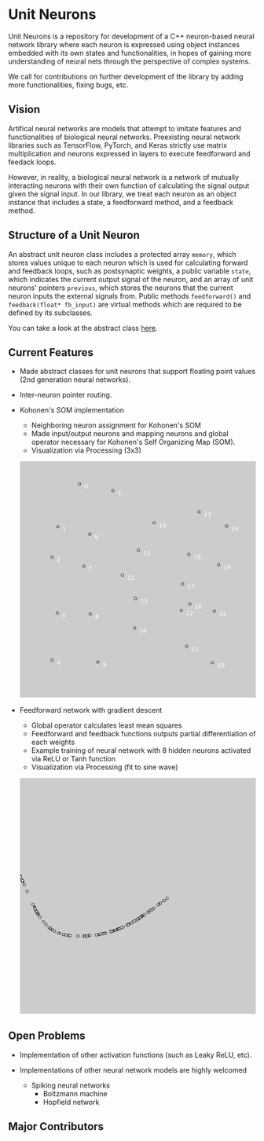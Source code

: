 # Unit Neurons
Unit Neurons is a repository for development of a C++ neuron-based neural network library
where each neuron is expressed using object instances embedded with its own states and functionalities,
in hopes of gaining more understanding of neural nets through the perspective of complex systems.

We call for contributions on further development of the library by adding more functionalities, fixing bugs, etc.

## Vision
Artifical neural networks are models that attempt to imitate features and functionalities of biological
neural networks. Preexisting neural network libraries such as TensorFlow, PyTorch, and Keras strictly use
matrix multiplication and neurons expressed in layers to execute feedforward and feedack loops.

However, in reality, a biological neural network is a network of mutually interacting neurons with their own function
of calculating the signal output given the signal input. In our library, we treat each neuron as an object instance
that includes a state, a feedforward method, and a feedback method.

## Structure of a Unit Neuron
An abstract unit neuron class includes a protected array `memory`, which stores values unique to each neuron which is
used for calculating forward and feedback loops, such as postsynaptic weights, a public variable `state`, which
indicates the current output signal of the neuron, and an array of unit neurons' pointers `previous`, which stores
the neurons that the current neuron inputs the external signals from. Public methods `feedforward()` and
`feedback(float* fb_input)` are virtual methods which are required to be defined by its subclasses.

You can take a look at the abstract class
[here](https://github.com/johnlime/unit_neurons/blob/master/Unit%20Neurons/unit_neuron.hpp).

## Current Features
- Made abstract classes for unit neurons that support floating point values (2nd generation neural networks).
- Inter-neuron pointer routing.
- Kohonen's SOM implementation
  - Neighboring neuron assignment for Kohonen's SOM
  - Made input/output neurons and mapping neurons and global operator necessary for Kohonen's Self Organizing Map (SOM).
  - Visualization via Processing (3x3)

  ![Example KSOM output](Processing%20Visualization/kohonen_som_trained/ksom_5x5.png)

- Feedforward network with gradient descent
  - Global operator calculates least mean squares
  - Feedforward and feedback functions outputs partial differentiation of each weights
  - Example training of neural network with 8 hidden neurons activated via ReLU or Tanh function
  - Visualization via Processing (fit to sine wave)

  ![Example GD output](Processing%20Visualization/gradient_descent_sine/gd_sine.png)

## Open Problems
- Implementation of other activation functions (such as Leaky ReLU, etc).

- Implementations of other neural network models are highly welcomed
  - Spiking neural networks
    - Boltzmann machine
    - Hopfield network

## Major Contributors
